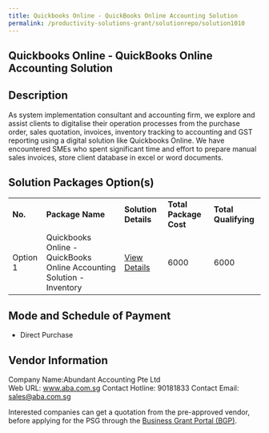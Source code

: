 ```yaml
---
title: Quickbooks Online - QuickBooks Online Accounting Solution 
permalink: /productivity-solutions-grant/solutionrepo/solution1010
---
```


## Quickbooks Online - QuickBooks Online Accounting Solution

## Description

As system implementation consultant and accounting firm, we explore and assist clients to digitalise their operation processes from the purchase order, sales quotation, invoices, inventory tracking to accounting and GST reporting using a digital solution like Quickbooks Online. We have encountered SMEs who spent significant time and effort to prepare manual sales invoices, store client database in excel or word documents.

## Solution Packages Option(s)

<table>
<tr>
<td><b>No.</b></td>
<td><b>Package Name</b></td>
<td><b>Solution Details</b></td>
<td><b>Total Package Cost</b></td>
<td><b>Total Qualifying</b></td>
</tr>
<tr>
<td>Option 1</td>
<td>Quickbooks Online - QuickBooks Online Accounting Solution - Inventory</td>
<td><a href='https://www.gobusiness.gov.sg/images/psg/Desensitised_Abundant_Quickbooks_20200437_Annex_3_Part_3.pdf'>View Details</a></td>
<td>6000</td>
<td>6000</td>
</tr>
</table>

## Mode and Schedule of Payment

 - Direct Purchase

## Vendor Information

 Company Name:Abundant Accounting Pte Ltd  
Web URL: www.aba.com.sg 
Contact Hotline: 90181833 
Contact Email: sales@aba.com.sg 


Interested companies can get a quotation from the pre-approved vendor, before applying for the PSG through the <a href='https://www.businessgrants.gov.sg/'>Business Grant Portal (BGP)</a>.
<script src="/jquery/resize-tables.js"></script>
